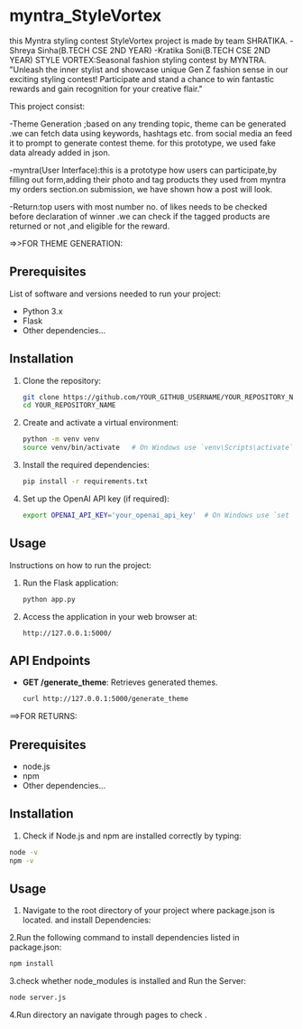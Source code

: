# myntra_StyleVortex
this Myntra styling contest StyleVortex project is made by team SHRATIKA. 
-Shreya Sinha(B.TECH CSE 2ND YEAR)
-Kratika Soni(B.TECH CSE 2ND YEAR)
 STYLE VORTEX:Seasonal fashion styling contest by MYNTRA.
 "Unleash the inner stylist and showcase unique Gen Z fashion sense in our exciting styling contest!
 Participate and stand a chance to win fantastic rewards and gain recognition for your creative flair."

This project consist:

-Theme Generation ;based on any trending topic, theme can be generated .we can fetch data using keywords, hashtags etc. from social media an feed it to prompt to generate contest theme.
for this prototype, we used fake data already added in json.

-myntra(User Interface):this is a prototype how users can participate,by filling out form,adding their photo and tag products they used from myntra my orders section.on submission, 
we have shown how a post will look.

-Return:top users with most number no. of likes needs to be checked before declaration of winner .we can check if the tagged products are returned or not ,and eligible for the reward.

=>>FOR THEME GENERATION:
## Prerequisites

List of software and versions needed to run your project:
- Python 3.x
- Flask
- Other dependencies...

## Installation

1. Clone the repository:
    ```bash
    git clone https://github.com/YOUR_GITHUB_USERNAME/YOUR_REPOSITORY_NAME.git
    cd YOUR_REPOSITORY_NAME
    ```

2. Create and activate a virtual environment:
    ```bash
    python -m venv venv
    source venv/bin/activate   # On Windows use `venv\Scripts\activate`
    ```

3. Install the required dependencies:
    ```bash
    pip install -r requirements.txt
    ```

4. Set up the OpenAI API key (if required):
    ```bash
    export OPENAI_API_KEY='your_openai_api_key'  # On Windows use `set OPENAI_API_KEY=your_openai_api_key`
    ```

## Usage

Instructions on how to run the project:

1. Run the Flask application:
    ```bash
    python app.py
    ```

2. Access the application in your web browser at:
    ```plaintext
    http://127.0.0.1:5000/
    ```

## API Endpoints


- **GET /generate_theme**: Retrieves generated themes.
  ```bash
  curl http://127.0.0.1:5000/generate_theme

  
==>FOR RETURNS:
## Prerequisites

- node.js
- npm
- Other dependencies...

## Installation
  1. Check if Node.js and npm are installed correctly by typing:
```bash
node -v
npm -v
```

## Usage


1. Navigate to the root directory of your project where package.json is located.
and install Dependencies:


2.Run the following command to install dependencies listed in package.json:
```bash
npm install
```
3.check  whether node_modules is installed and Run the Server:

```bash
node server.js
```
4.Run directory an navigate through pages to check .
